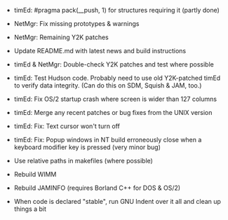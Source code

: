 - timEd: #pragma pack(__push, 1) for structures requiring it
  (partly done)

- NetMgr: Fix missing prototypes & warnings

- NetMgr: Remaining Y2K patches

- Update README.md with latest news and build instructions

- timEd & NetMgr: Double-check Y2K patches and test where possible

- timEd: Test Hudson code. Probably need to use old Y2K-patched timEd to
  verify data integrity. (Can do this on SDM, Squish & JAM, too.)

- timEd: Fix OS/2 startup crash where screen is wider than 127 columns

- timEd: Merge any recent patches or bug fixes from the UNIX version

- timEd: Fix: Text cursor won't turn off

- timEd: Fix: Popup windows in NT build erroneously close when a keyboard
  modifier key is pressed (very minor bug)

- Use relative paths in makefiles (where possible)

- Rebuild WIMM

- Rebuild JAMINFO (requires Borland C++ for DOS & OS/2)

- When code is declared "stable", run GNU Indent over it all and clean up
  things a bit

